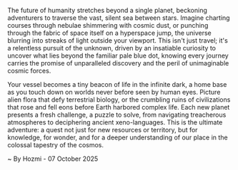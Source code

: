 
The future of humanity stretches beyond a single planet, beckoning adventurers to traverse the vast, silent sea between stars. Imagine charting courses through nebulae shimmering with cosmic dust, or punching through the fabric of space itself on a hyperspace jump, the universe blurring into streaks of light outside your viewport. This isn't just travel; it's a relentless pursuit of the unknown, driven by an insatiable curiosity to uncover what lies beyond the familiar pale blue dot, knowing every journey carries the promise of unparalleled discovery and the peril of unimaginable cosmic forces.

Your vessel becomes a tiny beacon of life in the infinite dark, a home base as you touch down on worlds never before seen by human eyes. Picture alien flora that defy terrestrial biology, or the crumbling ruins of civilizations that rose and fell eons before Earth harbored complex life. Each new planet presents a fresh challenge, a puzzle to solve, from navigating treacherous atmospheres to deciphering ancient xeno-languages. This is the ultimate adventure: a quest not just for new resources or territory, but for knowledge, for wonder, and for a deeper understanding of our place in the colossal tapestry of the cosmos.

~ By Hozmi - 07 October 2025
